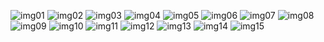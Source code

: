 

<!--
![astar](https://github.com/musicianZem/private_use_image/blob/master/a_star.PNG?raw=true)
![encoder](https://github.com/musicianZem/private_use_image/blob/master/encoder.png?raw=true)
![protocol](https://github.com/musicianZem/private_use_image/blob/master/protocol.png?raw=true)
-->


![img01](https://github.com/musicianZem/private_use_image/blob/master/heo/0001.jpg)
![img02](https://github.com/musicianZem/private_use_image/blob/master/heo/0002.jpg)
![img03](https://github.com/musicianZem/private_use_image/blob/master/heo/0003.jpg)
![img04](https://github.com/musicianZem/private_use_image/blob/master/heo/0004.jpg)
![img05](https://github.com/musicianZem/private_use_image/blob/master/heo/0005.jpg)
![img06](https://github.com/musicianZem/private_use_image/blob/master/heo/0006.jpg)
![img07](https://github.com/musicianZem/private_use_image/blob/master/heo/0007.jpg)
![img08](https://github.com/musicianZem/private_use_image/blob/master/heo/0008.jpg)
![img09](https://github.com/musicianZem/private_use_image/blob/master/heo/0009.jpg)
![img10](https://github.com/musicianZem/private_use_image/blob/master/heo/0010.jpg)
![img11](https://github.com/musicianZem/private_use_image/blob/master/heo/0011.jpg)
![img12](https://github.com/musicianZem/private_use_image/blob/master/heo/0012.jpg)
![img13](https://github.com/musicianZem/private_use_image/blob/master/heo/0013.jpg)
![img14](https://github.com/musicianZem/private_use_image/blob/master/heo/0014.jpg)
![img15](https://github.com/musicianZem/private_use_image/blob/master/heo/0015.jpg)

